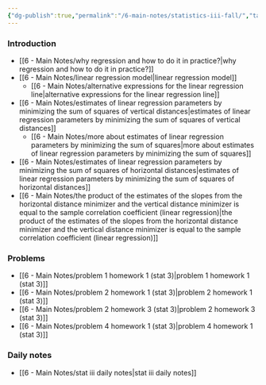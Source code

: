 ```yaml
---
{"dg-publish":true,"permalink":"/6-main-notes/statistics-iii-fall/","tags":["moc"]}
---
```


### Introduction
+ [[6 - Main Notes/why regression and how to do it in practice?\|why regression and how to do it in practice?]]
+ [[6 - Main Notes/linear regression model\|linear regression model]]
	+ [[6 - Main Notes/alternative expressions for the linear regression line\|alternative expressions for the linear regression line]]
+ [[6 - Main Notes/estimates of linear regression parameters by minimizing the sum of squares of vertical distances\|estimates of linear regression parameters by minimizing the sum of squares of vertical distances]]
	+ [[6 - Main Notes/more about estimates of linear regression parameters by minimizing the sum of squares\|more about estimates of linear regression parameters by minimizing the sum of squares]]
+ [[6 - Main Notes/estimates of linear regression parameters by minimizing the sum of squares of horizontal distances\|estimates of linear regression parameters by minimizing the sum of squares of horizontal distances]]
+ [[6 - Main Notes/the product of the estimates of the slopes from the horizontal distance minimizer and the vertical distance minimizer is equal to the sample correlation coefficient (linear regression)\|the product of the estimates of the slopes from the horizontal distance minimizer and the vertical distance minimizer is equal to the sample correlation coefficient (linear regression)]]

### Problems
+ [[6 - Main Notes/problem 1 homework 1 (stat 3)\|problem 1 homework 1 (stat 3)]]
+ [[6 - Main Notes/problem 2 homework 1 (stat 3)\|problem 2 homework 1 (stat 3)]]
+ [[6 - Main Notes/problem 2 homework 3 (stat 3)\|problem 2 homework 3 (stat 3)]]
+ [[6 - Main Notes/problem 4 homework 1 (stat 3)\|problem 4 homework 1 (stat 3)]]
### Daily notes
+ [[6 - Main Notes/stat iii daily notes\|stat iii daily notes]]